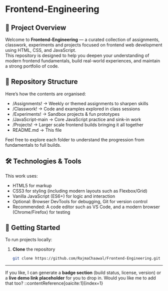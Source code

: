 # Frontend-Engineering

## 🎯 Project Overview  
Welcome to **Frontend-Engineering** — a curated collection of assignments, classwork, experiments and projects focused on frontend web development using HTML, CSS, and JavaScript.  
This repository is designed to help you deepen your understanding of modern frontend fundamentals, build real-world experiences, and maintain a strong portfolio of code.

## 📁 Repository Structure  
Here’s how the contents are organised: 
- /Assignments! → Weekly or themed assignments to sharpen skills 
- /Classwork! → Code and examples explored in class sessions 
- /Experiments! → Sandbox projects & fun prototypes 
- /JavaScript-main → Core JavaScript practice and sink-in work 
- /Projects! → Larger scale frontend builds bringing it all together 
- README.md → This file 


Feel free to explore each folder to understand the progression from fundamentals to full builds.

## 🛠️ Technologies & Tools  
This work uses:
- HTML5 for markup  
- CSS3 for styling (including modern layouts such as Flexbox/Grid)  
- Vanilla JavaScript (ES6+) for logic and interaction  
- Optional: Browser DevTools for debugging, Git for version control  
- Recommended: A code editor such as VS Code, and a modern browser (Chrome/Firefox) for testing

## 🚀 Getting Started  
To run projects locally:
1. **Clone** the repository  
   ```bash
   git clone https://github.com/RajmaChaawal/Frontend-Engineering.git


---

If you like, I can generate a **badge section** (build status, license, version) or a **live demo link placeholder** for you to drop in. Would you like me to add that too?
::contentReference[oaicite:1]{index=1}
